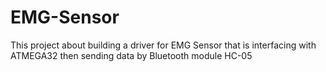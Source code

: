 # EMG-Sensor
This project about building a driver for EMG Sensor that is interfacing with ATMEGA32 then sending data by Bluetooth module HC-05
